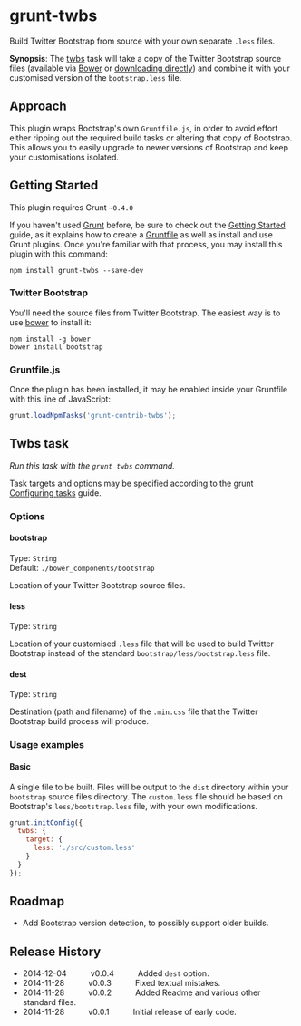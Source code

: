 # grunt-twbs

Build Twitter Bootstrap from source with your own separate `.less` files.

__Synopsis__: The [twbs](https://github.com/misterdai/grunt-twbs) task will take a copy of the Twitter Bootstrap source files (available via [Bower](http://bower.io/) or [downloading directly](http://getbootstrap.com/getting-started/#download-source)) and combine it with your customised version of the `bootstrap.less` file.

## Approach

This plugin wraps Bootstrap's own `Gruntfile.js`, in order to avoid effort either ripping out the required build tasks or altering that copy of Bootstrap.  This allows you to easily upgrade to newer versions of Bootstrap and keep your customisations isolated.

## Getting Started
This plugin requires Grunt `~0.4.0`

If you haven't used [Grunt](http://gruntjs.com/) before, be sure to check out the [Getting Started](http://gruntjs.com/getting-started) guide, as it explains how to create a [Gruntfile](http://gruntjs.com/sample-gruntfile) as well as install and use Grunt plugins. Once you're familiar with that process, you may install this plugin with this command:

```shell
npm install grunt-twbs --save-dev
```

### Twitter Bootstrap

You'll need the source files from Twitter Bootstrap.  The easiest way is to use [bower](http://bower.io/) to install it:

```shell
npm install -g bower
bower install bootstrap
```

### Gruntfile.js

Once the plugin has been installed, it may be enabled inside your Gruntfile with this line of JavaScript:

```js
grunt.loadNpmTasks('grunt-contrib-twbs');
```

## Twbs task
_Run this task with the `grunt twbs` command._

Task targets and options may be specified according to the grunt [Configuring tasks](http://gruntjs.com/configuring-tasks) guide.

### Options

#### bootstrap

Type: `String`  
Default: `./bower_components/bootstrap`

Location of your Twitter Bootstrap source files.


#### less

Type: `String`

Location of your customised `.less` file that will be used to build Twitter Bootstrap instead of the standard `bootstrap/less/bootstrap.less` file.

#### dest

Type: `String`

Destination (path and filename) of the `.min.css` file that the Twitter Bootstrap build process will produce.

### Usage examples

#### Basic

A single file to be built.  Files will be output to the `dist` directory within your `bootstrap` source files directory.  The `custom.less` file should be based on Bootstrap's `less/bootstrap.less` file, with your own modifications.

```js
grunt.initConfig({
  twbs: {
    target: {
      less: './src/custom.less'
    }
  }
});
```

## Roadmap

* Add Bootstrap version detection, to possibly support older builds.

## Release History
 * 2014-12-04   v0.0.4   Added `dest` option.
 * 2014-11-28   v0.0.3   Fixed textual mistakes.
 * 2014-11-28   v0.0.2   Added Readme and various other standard files.
 * 2014-11-28   v0.0.1   Initial release of early code.
